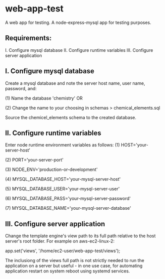 # web-app-test
A web app for testing.
A node-express-mysql app for testing purposes.

## Requirements:
I. Configure mysql database
II. Configure runtime variables
III. Configure server application

## I. Configure mysql database
Create a mysql database and note the server host name, user name, password,
and:

(1) Name the database 'chemistry' OR

(2) Change the name to your choosing in schemas > chemical_elements.sql 

Source the chemicel_elements schema to the created database.

## II. Configure runtime variables
Enter node runtime environment variables as follows:
(1) HOST='your-server-host'

(2) PORT='your-server-port'

(3) NODE_ENV='production-or-development'

(4) MYSQL_DATABASE_HOST='your-mysql-server-host'

(5) MYSQL_DATABASE_USER='your-mysql-server-user'

(6) MYSQL_DATABASE_PASS='your-mysql-server-password'

(7) MYSQL_DATABASE_NAME='your-mysql-server-database'

## III. Configure server application
Change the template engine's view path to its full path relative to the host
server's root folder. For example on aws-ec2-linux-2:

app.set('views', '/home/ec2-user/web-app-test/views');

The inclusiong of the views full path is not strictly needed to run the
application on a server but useful - in one use case, for automating
application restart on system reboot using systemd services.
